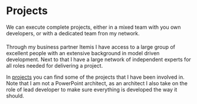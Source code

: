 # Projects

We can execute complete projects,  either in a mixed team with you own developers,  or with a dedicated team fron my network.

####
Through my business partner Itemis I have access to a large group of excellent people with an extensive background in model driven development.
Next to that I have a large network of independent experts for all roles needed for delivering a project.

In [projects](/Projects)  you can find some of the projects that I have been involved in.
Note that I am not a PowerPoint architect, as an architect I also take on the role of lead developer to make sure everything is developed the way it should.
